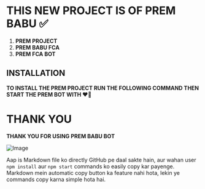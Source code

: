 # **THIS NEW PROJECT IS OF PREM BABU ✅**

1. **PREM PROJECT**
2. **PREM BABU FCA**
3. **PREM FCA BOT**

## INSTALLATION

**TO INSTALL THE PREM PROJECT RUN THE FOLLOWING COMMAND THEN START THE PREM BOT WITH ❤️‍🔥** 

# **THANK YOU**

**THANK YOU FOR USING PREM BABU BOT**

![Image](https://imgur.com/your_image_link_here)

Aap is Markdown file ko directly GitHub pe daal sakte hain, aur wahan user `npm install` aur `npm start` commands ko easily copy kar payenge. Markdown mein automatic copy button ka feature nahi hota, lekin ye commands copy karna simple hota hai.
